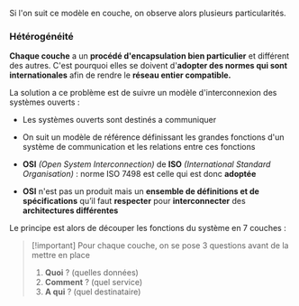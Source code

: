 Si l'on suit ce modèle en couche, on observe alors plusieurs particularités. 

### Hétérogénéité

**Chaque couche** a un **procédé d'encapsulation bien particulier** et différent des autres. C'est pourquoi elles se doivent d'**adopter des normes qui sont internationales** afin de rendre le **réseau entier compatible.**

La solution a ce problème est de suivre un modèle d'interconnexion des systèmes ouverts :
 
- Les systèmes ouverts sont destinés a communiquer
  
- On suit un modèle de référence définissant les grandes fonctions d'un système de communication et les relations entre ces fonctions
  
- **OSI** *(Open System Interconnection)* de **ISO** *(International Standard Organisation)* : norme ISO 7498 est celle qui est donc **adoptée**
  
- **OSI** n'est pas un produit mais un **ensemble de définitions et de spécifications** qu’il faut **respecter** pour **interconnecter** des **architectures différentes**

Le principe est alors de découper les fonctions du système en 7 couches : 

>[!important] Pour chaque couche, on se pose 3 questions avant de la mettre en place
>1. **Quoi** ? (quelles données)
>2. **Comment** ? (quel service)
>3. **A qui** ? (quel destinataire)

